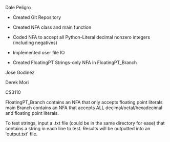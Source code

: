 Dale Peligro

- Created Git Repository
  
- Created NFA class and main function
  
- Coded NFA to accept all Python-Literal decimal nonzero integers (including negatives)
  
- Implemented user file IO

- Created FloatingPT Strings-only NFA in FloatingPT_Branch


Jose Godinez


Derek Mori


CS3110

FloatingPT_Branch contains an NFA that only accepts floating point literals
main Branch contains an NFA that accepts ALL decimal/octal/hexadecimal and floating point literals.

To test strings, input a .txt file (could be in the same directory for ease) that contains a string in each line to test. Results will be outputted into an 'output.txt' file. 
